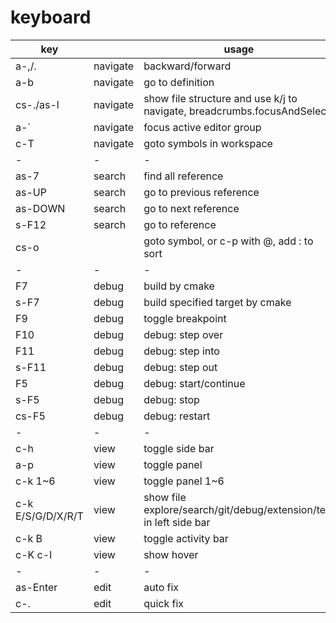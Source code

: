 
# keyboard

| key               |          | usage                                                                   |
| -                 | -        | -                                                                       |
| a-,/.             | navigate | backward/forward                                                        |
| a-b               | navigate | go to definition                                                        |
| cs-./as-l         | navigate | show file structure and use k/j to navigate, breadcrumbs.focusAndSelect |
| a-\`              | navigate | focus active editor group                                               |
| c-T               | navigate | goto symbols in workspace                                               |
| -                 | -        | -                                                                       |
| as-7              | search   | find all reference                                                      |
| as-UP             | search   | go to previous reference                                                |
| as-DOWN           | search   | go to next reference                                                    |
| s-F12             | search   | go to reference                                                         |
| cs-o              |          | goto symbol, or c-p with @, add : to sort                               |
| -                 | -        | -                                                                       |
| F7                | debug    | build by cmake                                                          |
| s-F7              | debug    | build specified target by cmake                                         |
| F9                | debug    | toggle breakpoint                                                       |
| F10               | debug    | debug: step over                                                        |
| F11               | debug    | debug: step into                                                        |
| s-F11             | debug    | debug: step out                                                         |
| F5                | debug    | debug: start/continue                                                   |
| s-F5              | debug    | debug: stop                                                             |
| cs-F5             | debug    | debug: restart                                                          |
| -                 | -        | -                                                                       |
| c-h               | view     | toggle side bar                                                         |
| a-p               | view     | toggle panel                                                            |
| c-k 1~6           | view     | toggle panel 1~6                                                        |
| c-k E/S/G/D/X/R/T | view     | show file explore/search/git/debug/extension/test in left side bar      |
| c-k B             | view     | toggle activity bar                                                     |
| c-K c-I           | view     | show hover                                                              |
| -                 | -        | -                                                                       |
| as-Enter          | edit     | auto fix                                                                |
| c-.               | edit     | quick fix                                                               |


